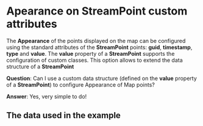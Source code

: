 # Apearance on StreamPoint custom attributes

The **Appearance** of the points displayed on the map can be configured using the standard attributes of the **StreamPoint** points: **guid**, **timestamp**, **type** and **value**.
The **value** property of a **StreamPoint** supports the configuration of custom classes. This option allows to extend the data structure of a **StreamPoint**

**Question**: Can I use a custom data structure (defined on the **value** property of a **StreamPoint**) to configure Appearance of Map points?

**Answer**: Yes, very simple to do!

## The data used in the example


